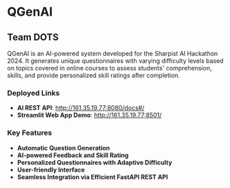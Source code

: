 # QGenAI

## Team DOTS

QGenAI is an AI-powered system developed for the Sharpist AI Hackathon 2024. It generates unique questionnaires with varying difficulty levels based on topics covered in online courses to assess students' comprehension, skills, and provide personalized skill ratings after completion.

### Deployed Links
- **AI REST API**: http://161.35.19.77:8080/docs#/
- **Streamlit Web App Demo**: http://161.35.19.77:8501/

### Key Features
- **Automatic Question Generation**
- **AI-powered Feedback and Skill Rating**
- **Personalized Questionnaires with Adaptive Difficulty**
- **User-friendly Interface**
- **Seamless Integration via Efficient FastAPI REST API**
